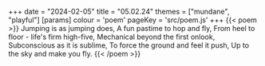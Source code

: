 +++
date = "2024-02-05"
title = "05.02.24"
themes = ["mundane", "playful"]
[params]
  colour = 'poem'
  pageKey = 'src/poem.js'
+++
{{< poem >}}
Jumping is as jumping does,
A fun pastime to hop and fly,
From heel to floor - life's firm high-five,
Mechanical beyond the first onlook,
Subconscious as it is sublime,
To force the ground and feel it push,
Up to the sky and make you fly.
{{< /poem >}}